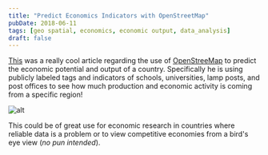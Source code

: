 ```yaml
---
title: "Predict Economics Indicators with OpenStreetMap"
pubDate: 2018-06-11
tags: [geo spatial, economics, economic output, data_analysis]
draft: false
---
```


[This](https://janakiev.com/blog/osm-predict-economic-indicators/) was a really cool article regarding the use of [OpenStreeMap](https://www.openstreetmap.org)
to predict the economic potential and output of a country. Specifically he is using
publicly labeled tags and indicators of schools, universities, lamp posts, and
post offices to see how much production and economic activity is coming from a
specific region!

![alt](/images/blog_images/Interactive_exploration_careers.png)

This could be of great use for economic research in countries where reliable data is a problem
or to view competitive economies from a bird's eye view (_no pun intended_).
